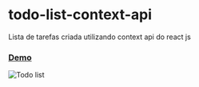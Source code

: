 # todo-list-context-api
Lista de tarefas criada utilizando context api do react js

### [Demo](https://marina-santana.github.io/todo-list-context-api/)

![Todo list](https://github.com/marina-santana/todo-list-context-api/blob/master/foto.png "Todo list")
